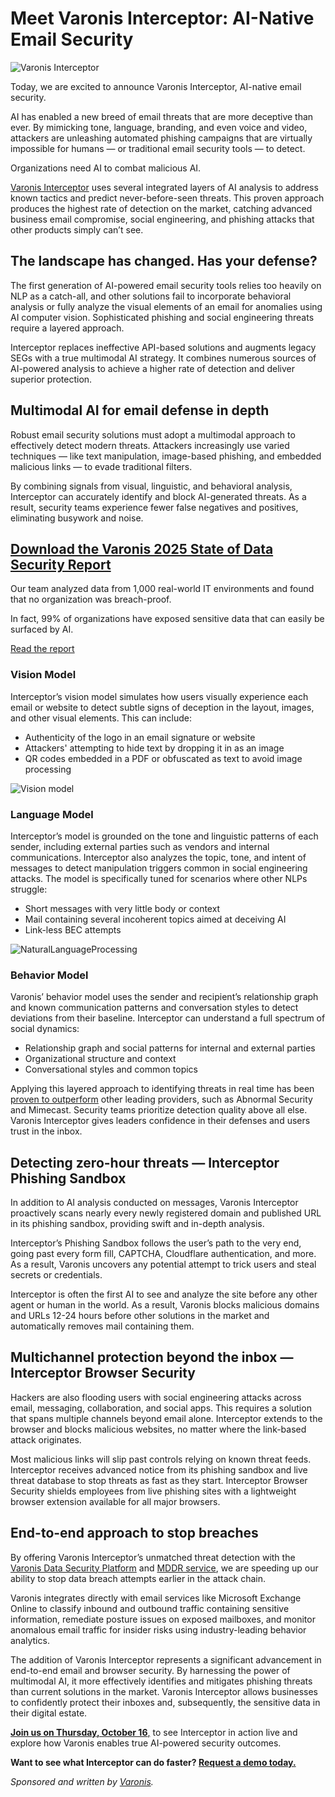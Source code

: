 # Meet Varonis Interceptor: AI-Native Email Security

![Varonis Interceptor](https://www.bleepstatic.com/content/posts/2025/10/09/interceptor-email-security.jpg)

Today, we are excited to announce Varonis Interceptor, AI-native email security.

AI has enabled a new breed of email threats that are more deceptive than ever. By mimicking tone, language, branding, and even voice and video, attackers are unleashing automated phishing campaigns that are virtually impossible for humans — or traditional email security tools — to detect.

Organizations need AI to combat malicious AI.

[Varonis Interceptor](https://www.varonis.com/platform/email-security?hsLang=en&utm%5Fsource=bleepingcomputer&utm%5Fmedium=referral&utm%5Fcampaign=bleepingcomputer%5Freferral&utm%5Fcontent=article) uses several integrated layers of AI analysis to address known tactics and predict never-before-seen threats. This proven approach produces the highest rate of detection on the market, catching advanced business email compromise, social engineering, and phishing attacks that other products simply can’t see.

## The landscape has changed. Has your defense?

The first generation of AI-powered email security tools relies too heavily on NLP as a catch-all, and other solutions fail to incorporate behavioral analysis or fully analyze the visual elements of an email for anomalies using AI computer vision. Sophisticated phishing and social engineering threats require a layered approach. 

Interceptor replaces ineffective API-based solutions and augments legacy SEGs with a true multimodal AI strategy. It combines numerous sources of AI-powered analysis to achieve a higher rate of detection and deliver superior protection.

## Multimodal AI for email defense in depth

Robust email security solutions must adopt a multimodal approach to effectively detect modern threats. Attackers increasingly use varied techniques — like text manipulation, image-based phishing, and embedded malicious links — to evade traditional filters. 

By combining signals from visual, linguistic, and behavioral analysis, Interceptor can accurately identify and block AI-generated threats. As a result, security teams experience fewer false negatives and positives, eliminating busywork and noise.

## [Download the Varonis 2025 State of Data Security Report](https://info.varonis.com/state-of-data-security-report-2025?utm%5Fsource=bleepingcomputer&utm%5Fmedium=referral&utm%5Fcampaign=bleepingcomputer%5Freferral&utm%5Fcontent=article)

Our team analyzed data from 1,000 real-world IT environments and found that no organization was breach-proof.

In fact, 99% of organizations have exposed sensitive data that can easily be surfaced by AI.

[Read the report](https://info.varonis.com/state-of-data-security-report-2025?utm%5Fsource=bleepingcomputer&utm%5Fmedium=referral&utm%5Fcampaign=bleepingcomputer%5Freferral&utm%5Fcontent=article)

### Vision Model 

Interceptor’s vision model simulates how users visually experience each email or website to detect subtle signs of deception in the layout, images, and other visual elements. This can include:

* Authenticity of the logo in an email signature or website
* Attackers' attempting to hide text by dropping it in as an image
* QR codes embedded in a PDF or obfuscated as text to avoid image processing

![Vision model](https://www.bleepstatic.com/images/news/security/v/varonis/interceptor-email-security/google-account-security-alert.jpg)

### **Language Model** 

Interceptor’s model is grounded on the tone and linguistic patterns of each sender, including external parties such as vendors and internal communications. Interceptor also analyzes the topic, tone, and intent of messages to detect manipulation triggers common in social engineering attacks. The model is specifically tuned for scenarios where other NLPs struggle: 

* Short messages with very little body or context
* Mail containing several incoherent topics aimed at deceiving AI
* Link-less BEC attempts

![NaturalLanguageProcessing](https://www.bleepstatic.com/images/news/security/v/varonis/interceptor-email-security/visionmodel.jpg)

### **Behavior Model** 

Varonis’ behavior model uses the sender and recipient’s relationship graph and known communication patterns and conversation styles to detect deviations from their baseline. Interceptor can understand a full spectrum of social dynamics:

* Relationship graph and social patterns for internal and external parties
* Organizational structure and context
* Conversational styles and common topics

Applying this layered approach to identifying threats in real time has been [proven to outperform](https://view.highspot.com/viewer/69a857a25ddd610522b514d03a1e10d6) other leading providers, such as Abnormal Security and Mimecast. Security teams prioritize detection quality above all else. Varonis Interceptor gives leaders confidence in their defenses and users trust in the inbox.

## Detecting zero-hour threats — Interceptor Phishing Sandbox

In addition to AI analysis conducted on messages, Varonis Interceptor proactively scans nearly every newly registered domain and published URL in its phishing sandbox, providing swift and in-depth analysis.

Interceptor’s Phishing Sandbox follows the user’s path to the very end, going past every form fill, CAPTCHA, Cloudflare authentication, and more. As a result, Varonis uncovers any potential attempt to trick users and steal secrets or credentials.

Interceptor is often the first AI to see and analyze the site before any other agent or human in the world. As a result, Varonis blocks malicious domains and URLs 12-24 hours before other solutions in the market and automatically removes mail containing them.

## Multichannel protection beyond the inbox — Interceptor Browser Security

Hackers are also flooding users with social engineering attacks across email, messaging, collaboration, and social apps. This requires a solution that spans multiple channels beyond email alone. Interceptor extends to the browser and blocks malicious websites, no matter where the link-based attack originates. 

Most malicious links will slip past controls relying on known threat feeds. Interceptor receives advanced notice from its phishing sandbox and live threat database to stop threats as fast as they start. Interceptor Browser Security shields employees from live phishing sites with a lightweight browser extension available for all major browsers.

## End-to-end approach to stop breaches

By offering Varonis Interceptor’s unmatched threat detection with the [Varonis Data Security Platform](https://www.varonis.com/data-security-platform?hsLang=en&utm%5Fsource=bleepingcomputer&utm%5Fmedium=referral&utm%5Fcampaign=bleepingcomputer%5Freferral&utm%5Fcontent=article) and [MDDR service](https://www.varonis.com/platform/mddr?hsLang=en&utm%5Fsource=bleepingcomputer&utm%5Fmedium=referral&utm%5Fcampaign=bleepingcomputer%5Freferral&utm%5Fcontent=article), we are speeding up our ability to stop data breach attempts earlier in the attack chain. 

Varonis integrates directly with email services like Microsoft Exchange Online to classify inbound and outbound traffic containing sensitive information, remediate posture issues on exposed mailboxes, and monitor anomalous email traffic for insider risks using industry-leading behavior analytics. 

The addition of Varonis Interceptor represents a significant advancement in end-to-end email and browser security. By harnessing the power of multimodal AI, it more effectively identifies and mitigates phishing threats than current solutions in the market. Varonis Interceptor allows businesses to confidently protect their inboxes and, subsequently, the sensitive data in their digital estate. 

[**Join us on Thursday, October 16**,](https://info.varonis.com/en/webinar/introducing-varonis-interceptor-2025-10-16?hsLang=en&utm%5Fsource=bleepingcomputer&utm%5Fmedium=referral&utm%5Fcampaign=bleepingcomputer%5Freferral&utm%5Fcontent=article) to see Interceptor in action live and explore how Varonis enables true AI-powered security outcomes.

**Want to see what Interceptor can do faster? [Request a demo today.](https://info.varonis.com/en/interceptor-demo?hsLang=en&utm%5Fsource=bleepingcomputer&utm%5Fmedium=referral&utm%5Fcampaign=bleepingcomputer%5Freferral&utm%5Fcontent=article)**

_Sponsored and written by [Varonis](https://www.varonis.com/platform/email-security?utm%5Fsource=bleepingcomputer&utm%5Fmedium=referral&utm%5Fcampaign=bleepingcomputer%5Freferral&utm%5Fcontent=article)._